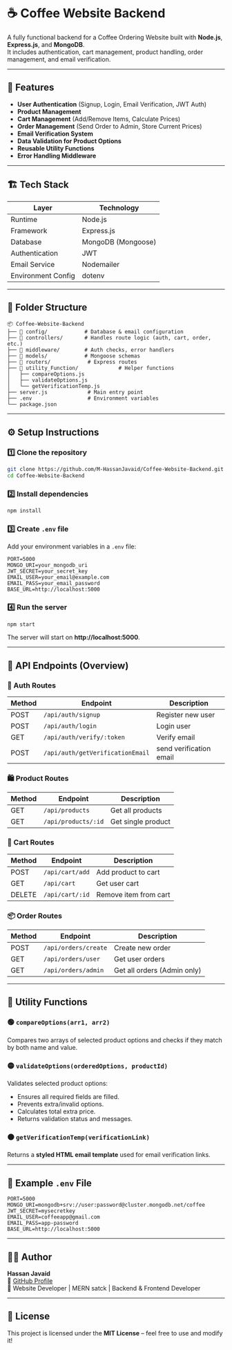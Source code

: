 # ☕ Coffee Website Backend

A fully functional backend for a Coffee Ordering Website built with **Node.js**, **Express.js**, and **MongoDB**.  
It includes authentication, cart management, product handling, order management, and email verification.

---

## 🚀 Features

- **User Authentication** (Signup, Login, Email Verification, JWT Auth)
- **Product Management**
- **Cart Management** (Add/Remove Items, Calculate Prices)
- **Order Management** (Send Order to Admin, Store Current Prices)
- **Email Verification System**
- **Data Validation for Product Options**
- **Reusable Utility Functions**
- **Error Handling Middleware**

---

## 🏗️ Tech Stack

| Layer | Technology |
|-------|-------------|
| Runtime | Node.js |
| Framework | Express.js |
| Database | MongoDB (Mongoose) |
| Authentication | JWT |
| Email Service | Nodemailer |
| Environment Config | dotenv |

---

## 📁 Folder Structure

```
📦 Coffee-Website-Backend
├── 📂 config/            # Database & email configuration
├── 📂 controllers/       # Handles route logic (auth, cart, order, etc.)
├── 📂 middleware/        # Auth checks, error handlers
├── 📂 models/            # Mongoose schemas
├── 📂 routers/            # Express routes
├── 📂 utility_Function/             # Helper functions
│   ├── compareOptions.js
│   ├── validateOptions.js
│   └── getVerificationTemp.js
├── server.js             # Main entry point
├── .env                  # Environment variables
└── package.json
```

---

## ⚙️ Setup Instructions

### 1️⃣ Clone the repository
```bash
git clone https://github.com/M-HassanJavaid/Coffee-Website-Backend.git
cd Coffee-Website-Backend
```

### 2️⃣ Install dependencies
```bash
npm install
```

### 3️⃣ Create `.env` file
Add your environment variables in a `.env` file:
```env
PORT=5000
MONGO_URI=your_mongodb_uri
JWT_SECRET=your_secret_key
EMAIL_USER=your_email@example.com
EMAIL_PASS=your_email_password
BASE_URL=http://localhost:5000
```

### 4️⃣ Run the server
```bash
npm start
```
The server will start on **http://localhost:5000**.

---

## 🧩 API Endpoints (Overview)

### 🔐 Auth Routes
| Method | Endpoint | Description |
|--------|-----------|-------------|
| POST | `/api/auth/signup` | Register new user |
| POST | `/api/auth/login` | Login user |
| GET | `/api/auth/verify/:token` | Verify email |
| POST | `/api/auth/getVerificationEmail` | send verification email |

### 🛍️ Product Routes
| Method | Endpoint | Description |
|--------|-----------|-------------|
| GET | `/api/products` | Get all products |
| GET | `/api/products/:id` | Get single product |

### 🛒 Cart Routes
| Method | Endpoint | Description |
|--------|-----------|-------------|
| POST | `/api/cart/add` | Add product to cart |
| GET | `/api/cart` | Get user cart |
| DELETE | `/api/cart/:id` | Remove item from cart |

### 📦 Order Routes
| Method | Endpoint | Description |
|--------|-----------|-------------|
| POST | `/api/orders/create` | Create new order |
| GET | `/api/orders/user` | Get user orders |
| GET | `/api/orders/admin` | Get all orders (Admin only) |

---

## 🧠 Utility Functions

### 🟢 `compareOptions(arr1, arr2)`
Compares two arrays of selected product options and checks if they match by both name and value.

### 🟡 `validateOptions(orderedOptions, productId)`
Validates selected product options:
- Ensures all required fields are filled.
- Prevents extra/invalid options.
- Calculates total extra price.
- Returns validation status and messages.

### 🟤 `getVerificationTemp(verificationLink)`
Returns a **styled HTML email template** used for email verification links.

---

## 🧾 Example `.env` File

```env
PORT=5000
MONGO_URI=mongodb+srv://user:password@cluster.mongodb.net/coffee
JWT_SECRET=mysecretkey
EMAIL_USER=coffeeapp@gmail.com
EMAIL_PASS=app-password
BASE_URL=http://localhost:5000
```

---

## 🧑‍💻 Author

**Hassan Javaid**  
📧 [GitHub Profile](https://github.com/M-HassanJavaid)  
💼 Website Developer | MERN satck | Backend & Frontend Developer

---

## 📜 License

This project is licensed under the **MIT License** – feel free to use and modify it!
